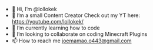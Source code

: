 - 👋 Hi, I’m @lollokek
- 👀 I’m a small Content Creator
Check out my YT here: https://youtube.com/lollokek/
- 🌱 I’m currently learning how to code
- 💞️ I’m looking to collaborate on coding Minecraft Plugins
- 📫 How to reach me joemamao.o443@gmail.com

<!---
lollokek/lollokek is a ✨ special ✨ repository because its `README.md` (this file) appears on your GitHub profile.
You can click the Preview link to take a look at your changes.
--->
